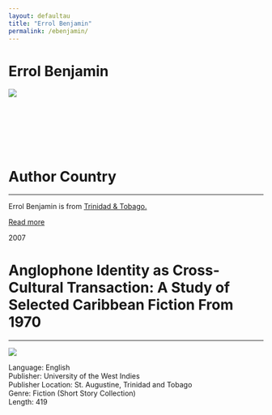 ```yaml
---
layout: defaultau
title: "Errol Benjamin"
permalink: /ebenjamin/
---
```

<!-- partial:index.partial.html -->
<div class="content">
    <h1>Errol Benjamin</h1>
    <div class="quote">
        <div><img src="https://newsday.co.tt/wp-content/uploads/2021/08/14916914.jpg" class="logo"></div>
    </div>
    <div class="timeline">
        <div style="padding-bottom:100px;"></div>
        <div class="block">
            <div class="date right"><p class="right"></p></div>
            <div class="dot"></div>
            <div class="left first">
            <div class="author_country">
                <h1>Author Country</h1><hr>
          <div class="aclocation">  <p>Errol Benjamin is from <a href="http://localhost:4000/3">Trinidad & Tobago.</a></p> </div>
              <div class="acreadmore">  <a href="" target="_blank">Read more</a> </div>
            </div>
            </div>
        </div>
        <div class="block">
            <div class="date left"><p class="left">2007</p></div>
            <div class="dot"></div>
            <div class="right">
                <h1>Anglophone Identity as Cross-Cultural Transaction: A Study of Selected Caribbean Fiction From 1970</h1><hr>
                <p><img src="https://uwispace.sta.uwi.edu/dspace/bitstream/handle/2139/358/ErrolBenjamin_AB.pdf.jpg?sequence=4&isAllowed=y"></p>
                <p>
                Language: English<br>
		Publisher: University of the West Indies<br>
		Publisher Location: St. Augustine, Trinidad and Tobago<br>
		Genre: Fiction (Short Story Collection)<br>
		Length: 419
                </p>
            </div>
        </div>
